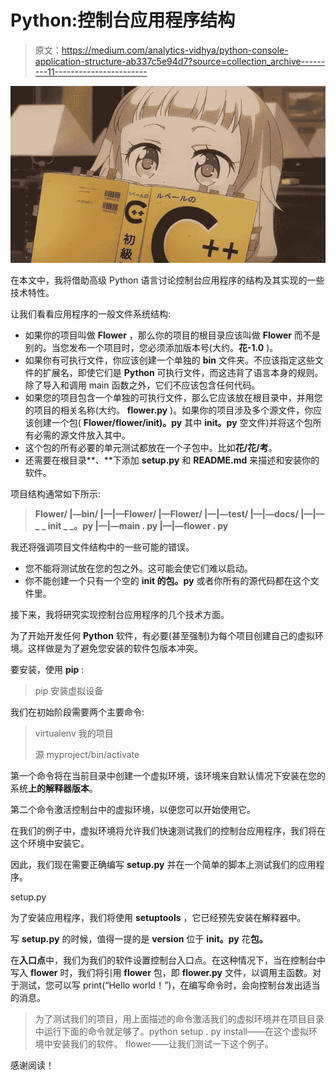 # Python:控制台应用程序结构

> 原文：<https://medium.com/analytics-vidhya/python-console-application-structure-ab337c5e94d7?source=collection_archive---------11----------------------->

![](img/80632e43b517c6e49bfc6d80d4135c2e.png)

在本文中，我将借助高级 Python 语言讨论控制台应用程序的结构及其实现的一些技术特性。

让我们看看应用程序的一般文件系统结构:

*   如果你的项目叫做 **Flower** ，那么你的项目的根目录应该叫做 **Flower** 而不是别的。当您发布一个项目时，您必须添加版本号(大约。**花-1.0** )。
*   如果你有可执行文件，你应该创建一个单独的 **bin** 文件夹。不应该指定这些文件的扩展名，即使它们是 **Python** 可执行文件，而这违背了语言本身的规则。除了导入和调用 main 函数之外，它们不应该包含任何代码。
*   如果您的项目包含一个单独的可执行文件，那么它应该放在根目录中，并用您的项目的相关名称(大约。 **flower.py** )。如果你的项目涉及多个源文件，你应该创建一个包( **Flower/flower/__init__)。py** 其中 **__init__。py** 空文件)并将这个包所有必需的源文件放入其中。
*   这个包的所有必要的单元测试都放在一个子包中。比如**花/花/考**。
*   还需要在根目录**、**下添加 **setup.py** 和 **README.md** 来描述和安装你的软件。

项目结构通常如下所示:

> **Flower/
> |—bin/
> |—|—Flower/
> |—Flower/
> |—|—test/
> |—|—docs/
> |—|—_ _ init _ _。py
> |—|—main . py
> |—|—flower . py**

我还将强调项目文件结构中的一些可能的错误。

*   您不能将测试放在您的包之外。这可能会使它们难以启动。
*   你不能创建一个只有一个空的 **__init__ 的包。py** 或者你所有的源代码都在这个文件里。

接下来，我将研究实现控制台应用程序的几个技术方面。

为了开始开发任何 **Python** 软件，有必要(甚至强制)为每个项目创建自己的虚拟环境。这样做是为了避免您安装的软件包版本冲突。

要安装，使用 **pip** :

> pip 安装虚拟设备

我们在初始阶段需要两个主要命令:

> virtualenv 我的项目
> 
> 源 myproject/bin/activate

第一个命令将在当前目录中创建一个虚拟环境，该环境来自默认情况下安装在您的系统**上的解释器版本**。

第二个命令激活控制台中的虚拟环境，以便您可以开始使用它。

在我们的例子中，虚拟环境将允许我们快速测试我们的控制台应用程序，我们将在这个环境中安装它。

因此，我们现在需要正确编写 **setup.py** 并在一个简单的脚本上测试我们的应用程序。

setup.py

为了安装应用程序，我们将使用 **setuptools** ，它已经预先安装在解释器中。

写 **setup.py** 的时候，值得一提的是 **__version__** 位于 **__init__。py** 花**包。**

在**入口点**中，我们为我们的软件设置控制台入口点。在这种情况下，当在控制台中写入 **flower** 时，我们将引用 **flower** 包，即 **flower.py** 文件，以调用主函数。对于测试，您可以写 print(“Hello world！”)，在编写命令时，会向控制台发出适当的消息。

> 为了测试我们的项目，用上面描述的命令激活我们的虚拟环境并在项目目录中运行下面的命令就足够了。python setup . py install——在这个虚拟环境中安装我们的软件。
> flower——让我们测试一下这个例子。

感谢阅读！